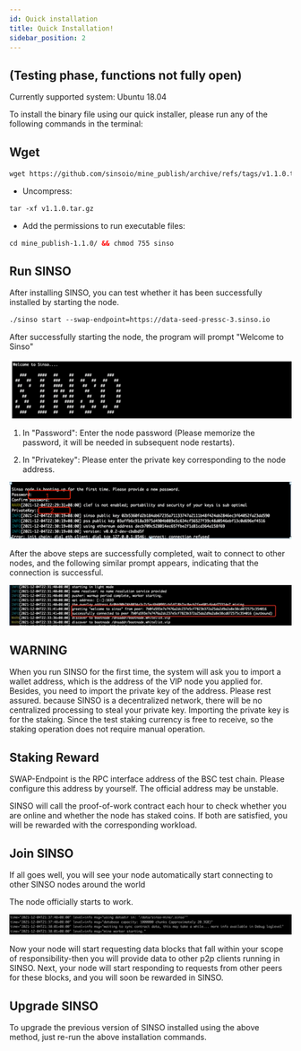 ```yaml
---
id: Quick installation
title: Quick Installation!
sidebar_position: 2
---
```


## (Testing phase, functions not fully open)

Currently supported system: Ubuntu 18.04

To install the binary file using our quick installer, please run any of the following commands in the terminal:

## Wget

```html preview
wget https://github.com/sinsoio/mine_publish/archive/refs/tags/v1.1.0.tar.gz
```

- Uncompress:

```html preview
tar -xf v1.1.0.tar.gz
```

- Add the permissions to run executable files:

```html preview
cd mine_publish-1.1.0/ && chmod 755 sinso
```

<!-- ![Coinlist ](../img/team1.jpg) -->

## Run SINSO

After installing SINSO, you can test whether it has been successfully installed by starting the node.

```html preview
./sinso start --swap-endpoint=https://data-seed-pressc-3.sinso.io
```

After successfully starting the node, the program will prompt "Welcome to Sinso"

![Coinlist ](../img/team2.jpg)

1.  In "Password": Enter the node password (Please memorize the password, it will be needed in subsequent node restarts).

2.  In "Privatekey": Please enter the private key corresponding to the node address.

![Coinlist ](../img/team3.jpg)

After the above steps are successfully completed, wait to connect to other nodes, and the following similar prompt appears, indicating that the connection is successful.

![Coinlist ](../img/team4.jpg)

## WARNING

When you run SINSO for the first time, the system will ask you to import a wallet address, which is the address of the VIP node you applied for. Besides, you need to import the private key of the address. Please rest assured. because SINSO is a decentralized network, there will be no centralized processing to steal your private key. Importing the private key is for the staking. Since the test staking currency is free to receive, so the staking operation does not require manual operation.

## Staking Reward

SWAP-Endpoint is the RPC interface address of the BSC test chain. Please configure this address by yourself. The official address may be unstable.

SINSO will call the proof-of-work contract each hour to check whether you are online and whether the node has staked coins. If both are satisfied, you will be rewarded with the corresponding workload.

## Join SINSO

If all goes well, you will see your node automatically start connecting to other SINSO nodes around the world

The node officially starts to work.

![Coinlist ](../img/team5.jpg)

Now your node will start requesting data blocks that fall within your scope of responsibility-then you will provide data to other p2p clients running in SINSO. Next, your node will start responding to requests from other peers for these blocks, and you will soon be rewarded in SINSO.

## Upgrade SINSO

To upgrade the previous version of SINSO installed using the above method, just re-run the above installation commands.
